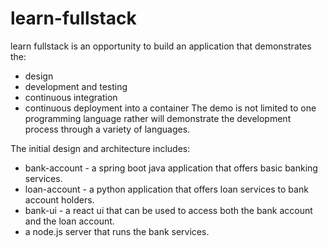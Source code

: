 # learn-fullstack
learn fullstack is an opportunity to build an application that demonstrates the:
 - design 
 - development and testing
 - continuous integration
 - continuous deployment into a container
The demo is not limited to one programming language rather will demonstrate the development process through a variety of languages.

The initial design and architecture includes:
 - bank-account - a spring boot java application that offers basic banking services.
 - loan-account - a python application that offers loan services to bank account holders.
 - bank-ui - a react ui that can be used to access both the bank account and the loan account.
 - a node.js server that runs the bank services.
